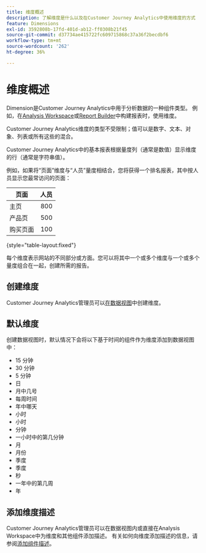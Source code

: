 ```yaml
---
title: 维度概述
description: 了解维度是什么以及在Customer Journey Analytics中使用维度的方式
feature: Dimensions
exl-id: 3592808b-17fd-401d-ab12-ff0308b21f45
source-git-commit: d37734ae415722fc609715868c37a36f2becdbf6
workflow-type: tm+mt
source-wordcount: '262'
ht-degree: 36%

---
```


# 维度概述

Dimension是Customer Journey Analytics中用于分析数据的一种组件类型。 例如，在[Analysis Workspace](/help/analysis-workspace/home.md)或[Report Builder](/help/report-builder/report-buider-overview.md)中构建报表时，使用维度。

Customer Journey Analytics维度的类型不受限制；值可以是数字、文本、对象、列表或所有这些的混合。

Customer Journey Analytics中的基本报表根据量度列（通常是数值）显示维度的行（通常是字符串值）。

例如，如果将“页面”维度与“人员”量度相结合，您将获得一个排名报表，其中按人员显示您最常访问的页面：

| 页面 | 人员 |
| --- | ---: |
| 主页 | 800 |
| 产品页 | 500 |
| 购买页面 | 100 |

{style="table-layout:fixed"}

每个维度表示网站的不同部分或方面。您可以将其中一个或多个维度与一个或多个量度组合在一起，创建所需的报告。


## 创建维度

Customer Journey Analytics管理员可以[在数据视图](/help/data-views/create-dataview.md#components)中创建维度。

## 默认维度

创建数据视图时，默认情况下会将以下基于时间的组件作为维度添加到数据视图中：

- 15 分钟
- 30 分钟
- 5 分钟
- 日
- 月中几号
- 每周时间
- 年中哪天
- 小时
- 小时
- 分钟
- 一小时中的第几分钟
- 月
- 月份
- 季度
- 季度
- 秒
- 一年中的第几周
- 年

## 添加维度描述

Customer Journey Analytics管理员可以在数据视图内或直接在Analysis Workspace中为维度和其他组件添加描述。 有关如何向维度添加描述的信息，请参阅[添加组件描述](/help/components/add-component-descriptions.md)。
